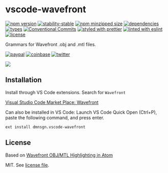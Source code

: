# vscode-wavefront

[![npm version](https://img.shields.io/npm/v/vscode-wavefront)](https://www.npmjs.com/package/vscode-wavefront)
[![stability-stable](https://img.shields.io/badge/stability-stable-green.svg)](https://www.npmjs.com/package/vscode-wavefront)
[![npm minzipped size](https://img.shields.io/bundlephobia/minzip/vscode-wavefront)](https://www.npmjs.com/package/vscode-wavefront)
[![dependencies](https://img.shields.io/david/dmnsgn/vscode-wavefront)](https://github.com/dmnsgn/vscode-wavefront/blob/main/package.json)
[![types](https://img.shields.io/npm/types/vscode-wavefront)](https://github.com/microsoft/TypeScript)
[![Conventional Commits](https://img.shields.io/badge/Conventional%20Commits-1.0.0-fa6673.svg)](https://conventionalcommits.org)
[![styled with prettier](https://img.shields.io/badge/styled_with-Prettier-f8bc45.svg?logo=prettier)](https://github.com/prettier/prettier)
[![linted with eslint](https://img.shields.io/badge/linted_with-ES_Lint-4B32C3.svg?logo=eslint)](https://github.com/eslint/eslint)
[![license](https://img.shields.io/github/license/dmnsgn/vscode-wavefront)](https://github.com/dmnsgn/vscode-wavefront/blob/main/LICENSE.md)

Grammars for Wavefront .obj and .mtl files.

[![paypal](https://img.shields.io/badge/donate-paypal-informational?logo=paypal)](https://paypal.me/dmnsgn)
[![coinbase](https://img.shields.io/badge/donate-coinbase-informational?logo=coinbase)](https://commerce.coinbase.com/checkout/56cbdf28-e323-48d8-9c98-7019e72c97f3)
[![twitter](https://img.shields.io/twitter/follow/dmnsgn?style=social)](https://twitter.com/dmnsgn)

![](https://raw.githubusercontent.com/dmnsgn/vscode-wavefront/main/screenshot.gif)

## Installation

Install through VS Code extensions. Search for `Wavefront`

[Visual Studio Code Market Place: Wavefront](https://marketplace.visualstudio.com/items?itemName=dmnsgn.vscode-wavefront)

Can also be installed in VS Code: Launch VS Code Quick Open (Ctrl+P), paste the following command, and press enter.

```
ext install dmnsgn.vscode-wavefront
```

## License

Based on [Wavefront OBJ/MTL Highlighting in Atom](https://github.com/Alhadis/language-wavefront)

MIT. See [license file](https://github.com/dmnsgn/vscode-wavefront/blob/main/LICENSE.md).
